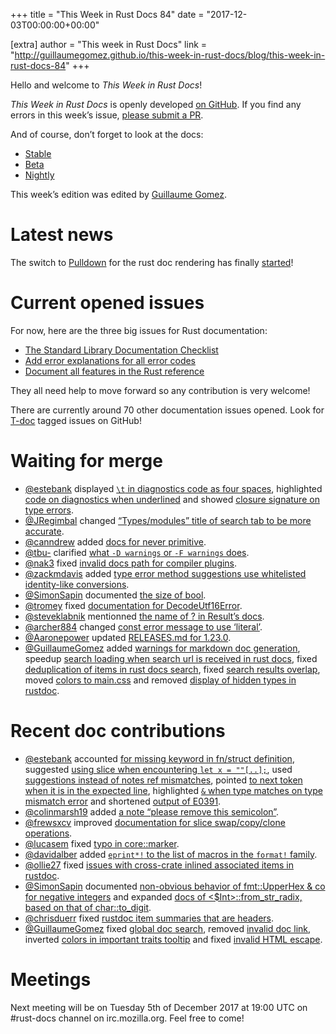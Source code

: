 +++
title = "This Week in Rust Docs 84"
date = "2017-12-03T00:00:00+00:00"

[extra]
author = "This week in Rust Docs"
link = "http://guillaumegomez.github.io/this-week-in-rust-docs/blog/this-week-in-rust-docs-84"
+++
<p>Hello and welcome to <em>This Week in Rust Docs</em>!</p>

<p><em>This Week in Rust Docs</em> is openly developed <a href="https://github.com/GuillaumeGomez/this-week-in-rust-docs">on GitHub</a>.
If you find any errors in this week’s issue, <a href="https://github.com/GuillaumeGomez/this-week-in-rust-docs/pulls">please submit a PR</a>.</p>

<p>And of course, don’t forget to look at the docs:</p>

<ul>
  <li><a href="https://doc.rust-lang.org/">Stable</a></li>
  <li><a href="https://doc.rust-lang.org/beta/">Beta</a></li>
  <li><a href="https://doc.rust-lang.org/nightly/">Nightly</a></li>
</ul>

<p>This week’s edition was edited by <a href="https://github.com/GuillaumeGomez">Guillaume Gomez</a>.</p>

<h1 id="latest-news">Latest news</h1>

<p>The switch to <a href="https://github.com/google/pulldown-cmark">Pulldown</a> for the rust doc rendering has finally <a href="https://github.com/rust-lang/rust/pull/41991">started</a>!</p>

<h1 id="current-opened-issues">Current opened issues</h1>

<p>For now, here are the three big issues for Rust documentation:</p>

<ul>
  <li><a href="https://github.com/rust-lang/rust/issues/29329">The Standard Library Documentation Checklist</a></li>
  <li><a href="https://github.com/rust-lang/rust/issues/32777">Add error explanations for all error codes</a></li>
  <li><a href="https://github.com/rust-lang-nursery/reference/issues/9">Document all features in the Rust reference</a></li>
</ul>

<p>They all need help to move forward so any contribution is very welcome!</p>

<p>There are currently around 70 other documentation issues opened. Look for <a href="https://github.com/rust-lang/rust/labels/T-doc">T-doc</a> tagged issues on GitHub!</p>

<h1 id="waiting-for-merge">Waiting for merge</h1>

<ul>
  <li><a href="https://github.com/estebank">@estebank</a> displayed <a href="https://github.com/rust-lang/rust/pull/45953"><code class="highlighter-rouge">\t</code> in diagnostics code as four spaces</a>, highlighted <a href="https://github.com/rust-lang/rust/pull/45752">code on diagnostics when underlined</a> and showed <a href="https://github.com/rust-lang/rust/pull/46350">closure signature on type errors</a>.</li>
  <li><a href="https://github.com/JRegimbal">@JRegimbal</a> changed <a href="https://github.com/rust-lang/rust/pull/45898">“Types/modules” title of search tab to be more accurate</a>.</li>
  <li><a href="https://github.com/canndrew">@canndrew</a> added <a href="https://github.com/rust-lang/rust/pull/46232">docs for never primitive</a>.</li>
  <li><a href="https://github.com/tbu-">@tbu-</a> clarified <a href="https://github.com/rust-lang/rust/pull/46136">what <code class="highlighter-rouge">-D warnings</code> or <code class="highlighter-rouge">-F warnings</code> does</a>.</li>
  <li><a href="https://github.com/nak3">@nak3</a> fixed <a href="https://github.com/rust-lang/rust/pull/46463">invalid docs path for compiler plugins</a>.</li>
  <li><a href="https://github.com/zackmdavis">@zackmdavis</a> added <a href="https://github.com/rust-lang/rust/pull/46461">type error method suggestions use whitelisted identity-like conversions</a>.</li>
  <li><a href="https://github.com/SimonSapin">@SimonSapin</a> documented <a href="https://github.com/rust-lang/rust/pull/46156">the size of bool</a>.</li>
  <li><a href="https://github.com/tromey">@tromey</a> fixed <a href="https://github.com/rust-lang/rust/pull/46432">documentation for DecodeUtf16Error</a>.</li>
  <li><a href="https://github.com/steveklabnik">@steveklabnik</a> mentionned <a href="https://github.com/rust-lang/rust/pull/46431">the name of ? in Result’s docs</a>.</li>
  <li><a href="https://github.com/archer884">@archer884</a> changed <a href="https://github.com/rust-lang/rust/pull/46341">const error message to use ‘literal’</a>.</li>
  <li><a href="https://github.com/Aaronepower">@Aaronepower</a> updated <a href="https://github.com/rust-lang/rust/pull/46327">RELEASES.md for 1.23.0</a>.</li>
  <li><a href="https://github.com/GuillaumeGomez">@GuillaumeGomez</a> added <a href="https://github.com/rust-lang/rust/pull/46247">warnings for markdown doc generation</a>, speedup <a href="https://github.com/rust-lang/rust/pull/46221">search loading when search url is received in rust docs</a>, fixed <a href="https://github.com/rust-lang/rust/pull/46433">deduplication of items in rust docs search</a>, fixed <a href="https://github.com/rust-lang/rust/pull/46454">search results overlap</a>, moved <a href="https://github.com/rust-lang/rust/pull/46444">colors to main.css</a> and removed <a href="https://github.com/rust-lang/rust/pull/46359">display of hidden types in rustdoc</a>.</li>
</ul>

<h1 id="recent-doc-contributions">Recent doc contributions</h1>

<ul>
  <li><a href="https://github.com/estebank">@estebank</a> accounted <a href="https://github.com/rust-lang/rust/pull/45997">for missing keyword in fn/struct definition</a>, suggested <a href="https://github.com/rust-lang/rust/pull/46249">using slice when encountering <code class="highlighter-rouge">let x = ""[..];</code></a>, used <a href="https://github.com/rust-lang/rust/pull/46256">suggestions instead of notes ref mismatches</a>, pointed <a href="https://github.com/rust-lang/rust/pull/46381">to next token when it is in the expected line</a>, highlighted <a href="https://github.com/rust-lang/rust/pull/46349"><code class="highlighter-rouge">&amp;</code> when type matches on type mismatch error</a> and shortened <a href="https://github.com/rust-lang/rust/pull/46282">output of E0391</a>.</li>
  <li><a href="https://github.com/colinmarsh19">@colinmarsh19</a> added <a href="https://github.com/rust-lang/rust/pull/46258">a note “please remove this semicolon”</a>.</li>
  <li><a href="https://github.com/frewsxcv">@frewsxcv</a> improved <a href="https://github.com/rust-lang/rust/pull/46219">documentation for slice swap/copy/clone operations</a>.</li>
  <li><a href="https://github.com/lucasem">@lucasem</a> fixed <a href="https://github.com/rust-lang/rust/pull/46234">typo in core::marker</a>.</li>
  <li><a href="https://github.com/davidalber">@davidalber</a> added <a href="https://github.com/rust-lang/rust/pull/46201"><code class="highlighter-rouge">eprint*!</code> to the list of macros in the <code class="highlighter-rouge">format!</code> family</a>.</li>
  <li><a href="https://github.com/ollie27">@ollie27</a> fixed <a href="https://github.com/rust-lang/rust/pull/46384">issues with cross-crate inlined associated items in rustdoc</a>.</li>
  <li><a href="https://github.com/SimonSapin">@SimonSapin</a> documented <a href="https://github.com/rust-lang/rust/pull/46285">non-obvious behavior of fmt::UpperHex &amp; co for negative integers</a> and expanded <a href="https://github.com/rust-lang/rust/pull/46240">docs of &lt;$Int&gt;::from_str_radix, based on that of char::to_digit</a>.</li>
  <li><a href="https://github.com/chrisduerr">@chrisduerr</a> fixed <a href="https://github.com/rust-lang/rust/pull/46387">rustdoc item summaries that are headers</a>.</li>
  <li><a href="https://github.com/GuillaumeGomez">@GuillaumeGomez</a> fixed <a href="https://github.com/rust-lang/rust/pull/46175">global doc search</a>, removed <a href="https://github.com/rust-lang/rust/pull/46224">invalid doc link</a>, inverted <a href="https://github.com/rust-lang/rust/pull/46392">colors in important traits tooltip</a> and fixed <a href="https://github.com/rust-lang/rust/pull/46326">invalid HTML escape</a>.</li>
</ul>

<h1 id="meetings">Meetings</h1>

<p>Next meeting will be on Tuesday 5th of December 2017 at 19:00 UTC on #rust-docs channel on irc.mozilla.org. Feel free to come!</p>